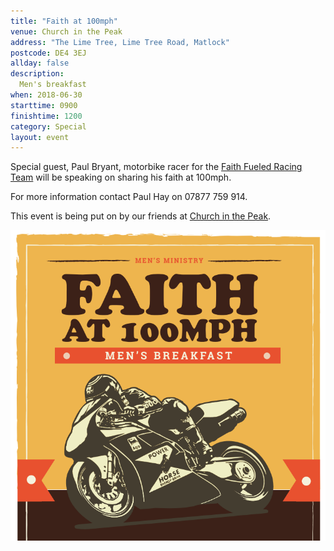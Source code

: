 ```yaml
---
title: "Faith at 100mph"
venue: Church in the Peak
address: "The Lime Tree, Lime Tree Road, Matlock"
postcode: DE4 3EJ
allday: false
description: 
  Men's breakfast
when: 2018-06-30
starttime: 0900
finishtime: 1200
category: Special
layout: event
---
```

Special guest, Paul Bryant, motorbike racer for the <a href="https://www.faithfueledracing.co.uk/" target="_blank">Faith Fueled Racing Team</a> will be speaking on sharing his faith at 100mph.

For more information contact Paul Hay on 07877 759 914.

This event is being put on by our friends at <a href="https://churchinthepeak.org/">Church in the Peak</a>.

<img src="/assets/img/faith-at-100mph.png" alt="motorcycle graphic" />
